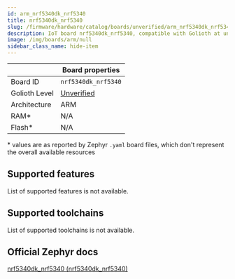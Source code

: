 ```yaml
---
id: arm_nrf5340dk_nrf5340
title: nrf5340dk_nrf5340
slug: /firmware/hardware/catalog/boards/unverified/arm_nrf5340dk_nrf5340
description: IoT board nrf5340dk_nrf5340, compatible with Golioth at unverified level.
image: /img/boards/arm/null
sidebar_class_name: hide-item
---
```


[//]: # (This is an auto-generated file, do not edit! Changes to it will be lost upon re-generation)



|                | Board properties     |
| -------------  | -------------------- |
| Board ID       | `nrf5340dk_nrf5340` |
| Golioth Level  | [Unverified](/firmware/hardware#unverified-boards) |
| Architecture   | ARM |
| RAM*           | N/A |
| Flash*         | N/A |

\* values are as reported by Zephyr `.yaml` board files, which don't represent the overall available resources



## Supported features

List of supported features is not available.

## Supported toolchains

List of supported toolchains is not available.

## Official Zephyr docs

[nrf5340dk_nrf5340 (nrf5340dk_nrf5340)](https://docs.zephyrproject.org/latest/boards/arm/nrf5340dk_nrf5340/doc/index.html)
